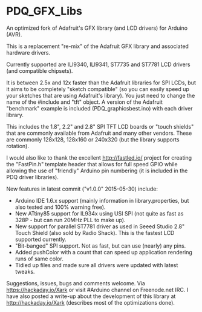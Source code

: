 PDQ_GFX_Libs
============

An optimized fork of Adafruit's GFX library (and LCD drivers) for Arduino (AVR).

This is a replacement "re-mix" of the Adafruit GFX library and associated hardware drivers.

Currently supported are ILI9340, ILI9341, ST7735 and ST7781 LCD drivers (and compatible chipsets).

It is between 2.5x and 12x faster than the Adafruit libraries for SPI LCDs, but it aims to be completely "sketch compatible" (so you
can easily speed up your sketches that are using Adafruit's library).  You just need to change the name of the #include and "tft"
object.  A version of the Adafruit "benchmark" example is included (PDQ_graphicsbest.ino) with each driver library.

This includes the 1.8", 2.2" and 2.8" SPI TFT LCD boards or "touch shields" that are commonly available from Adafruit and
many other vendors.  These are commonly 128x128, 128x160 or 240x320 (but the library supports rotation).

I would also like to thank the excellent http://fastled.io/ project for creating the "FastPin.h" template header that allows
for full speed GPIO while allowing the use of "friendly" Arduino pin numbering (it is included in the PDQ driver libraries).

New features in latest commit ("v1.0.0" 2015-05-30) include:

 * Arduino IDE 1.6.x support (mainly information in library.properties, but also tested and 100% warning free).
 * New ATtiny85 support for IL934x using USI SPI (not quite as fast as 328P - but can run 20MHz PLL to make up).
 * New support for parallel ST7781 driver as used in Seeed Studio 2.8" Touch Shield (also sold by Radio Shack).  This is the fastest LCD supported currently.
 * "Bit-banged" SPI support.  Not as fast, but can use (nearly) any pins.
 * Added pushColor with a count that can speed up application rendering runs of same color.
 * Tidied up files and made sure all drivers were updated with latest tweaks.
 
Suggestions, issues, bugs and comments welcome.  Via https://hackaday.io/Xark or visit #Arduino channel on Freenode.net IRC.
I have also posted a write-up about the development of this library at http://hackaday.io/Xark (describes most of the optimizations done).
